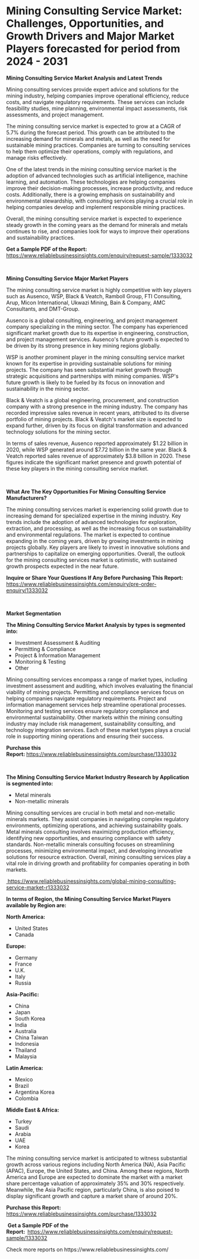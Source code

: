 <p><h1>Mining Consulting Service Market: Challenges, Opportunities, and Growth Drivers and Major Market Players forecasted for period from 2024 - 2031</h1></p><p><strong>Mining Consulting Service Market Analysis and Latest Trends</strong></p>
<p><p>Mining consulting services provide expert advice and solutions for the mining industry, helping companies improve operational efficiency, reduce costs, and navigate regulatory requirements. These services can include feasibility studies, mine planning, environmental impact assessments, risk assessments, and project management.</p><p>The mining consulting service market is expected to grow at a CAGR of 5.7% during the forecast period. This growth can be attributed to the increasing demand for minerals and metals, as well as the need for sustainable mining practices. Companies are turning to consulting services to help them optimize their operations, comply with regulations, and manage risks effectively.</p><p>One of the latest trends in the mining consulting service market is the adoption of advanced technologies such as artificial intelligence, machine learning, and automation. These technologies are helping companies improve their decision-making processes, increase productivity, and reduce costs. Additionally, there is a growing emphasis on sustainability and environmental stewardship, with consulting services playing a crucial role in helping companies develop and implement responsible mining practices.</p><p>Overall, the mining consulting service market is expected to experience steady growth in the coming years as the demand for minerals and metals continues to rise, and companies look for ways to improve their operations and sustainability practices.</p></p>
<p><strong>Get a Sample PDF of the Report:&nbsp;</strong> <a href="https://www.reliablebusinessinsights.com/enquiry/request-sample/1333032">https://www.reliablebusinessinsights.com/enquiry/request-sample/1333032</a></p>
<p>&nbsp;</p>
<p><strong>Mining Consulting Service Major Market Players</strong></p>
<p><p>The mining consulting service market is highly competitive with key players such as Ausenco, WSP, Black & Veatch, Ramboll Group, FTI Consulting, Arup, Micon International, Ukwazi Mining, Bain & Company, AMC Consultants, and DMT-Group. </p><p>Ausenco is a global consulting, engineering, and project management company specializing in the mining sector. The company has experienced significant market growth due to its expertise in engineering, construction, and project management services. Ausenco's future growth is expected to be driven by its strong presence in key mining regions globally.</p><p>WSP is another prominent player in the mining consulting service market known for its expertise in providing sustainable solutions for mining projects. The company has seen substantial market growth through strategic acquisitions and partnerships with mining companies. WSP's future growth is likely to be fueled by its focus on innovation and sustainability in the mining sector.</p><p>Black & Veatch is a global engineering, procurement, and construction company with a strong presence in the mining industry. The company has recorded impressive sales revenue in recent years, attributed to its diverse portfolio of mining projects. Black & Veatch's market size is expected to expand further, driven by its focus on digital transformation and advanced technology solutions for the mining sector.</p><p>In terms of sales revenue, Ausenco reported approximately $1.22 billion in 2020, while WSP generated around $7.72 billion in the same year. Black & Veatch reported sales revenue of approximately $3.8 billion in 2020. These figures indicate the significant market presence and growth potential of these key players in the mining consulting service market.</p></p>
<p>&nbsp;</p>
<p><strong>What Are The Key Opportunities For Mining Consulting Service Manufacturers?</strong></p>
<p><p>The mining consulting services market is experiencing solid growth due to increasing demand for specialized expertise in the mining industry. Key trends include the adoption of advanced technologies for exploration, extraction, and processing, as well as the increasing focus on sustainability and environmental regulations. The market is expected to continue expanding in the coming years, driven by growing investments in mining projects globally. Key players are likely to invest in innovative solutions and partnerships to capitalize on emerging opportunities. Overall, the outlook for the mining consulting services market is optimistic, with sustained growth prospects expected in the near future.</p></p>
<p><strong>Inquire or Share Your Questions If Any Before Purchasing This Report:</strong> <a href="https://www.reliablebusinessinsights.com/enquiry/pre-order-enquiry/1333032">https://www.reliablebusinessinsights.com/enquiry/pre-order-enquiry/1333032</a></p>
<p>&nbsp;</p>
<p><strong>Market Segmentation</strong></p>
<p><strong>The Mining Consulting Service Market Analysis by types is segmented into:</strong></p>
<p><ul><li>Investment Assessment & Auditing</li><li>Permitting & Compliance</li><li>Project & Information Management</li><li>Monitoring & Testing</li><li>Other</li></ul></p>
<p><p>Mining consulting services encompass a range of market types, including investment assessment and auditing, which involves evaluating the financial viability of mining projects. Permitting and compliance services focus on helping companies navigate regulatory requirements. Project and information management services help streamline operational processes. Monitoring and testing services ensure regulatory compliance and environmental sustainability. Other markets within the mining consulting industry may include risk management, sustainability consulting, and technology integration services. Each of these market types plays a crucial role in supporting mining operations and ensuring their success.</p></p>
<p><strong>Purchase this Report:&nbsp;</strong><a href="https://www.reliablebusinessinsights.com/purchase/1333032">https://www.reliablebusinessinsights.com/purchase/1333032</a></p>
<p>&nbsp;</p>
<p><strong>The Mining Consulting Service Market Industry Research by Application is segmented into:</strong></p>
<p><ul><li>Metal minerals</li><li>Non-metallic minerals</li></ul></p>
<p><p>Mining consulting services are crucial in both metal and non-metallic minerals markets. They assist companies in navigating complex regulatory environments, optimizing operations, and achieving sustainability goals. Metal minerals consulting involves maximizing production efficiency, identifying new opportunities, and ensuring compliance with safety standards. Non-metallic minerals consulting focuses on streamlining processes, minimizing environmental impact, and developing innovative solutions for resource extraction. Overall, mining consulting services play a vital role in driving growth and profitability for companies operating in both markets.</p></p>
<p><a href="https://www.reliablebusinessinsights.com/global-mining-consulting-service-market-r1333032">&nbsp;https://www.reliablebusinessinsights.com/global-mining-consulting-service-market-r1333032</a></p>
<p><strong>In terms of Region, the Mining Consulting Service Market Players available by Region are:</strong></p>
<p>
    <p> <strong> North America: </strong>
        <ul>
            <li>United States</li>
            <li>Canada</li>
        </ul>
        </p> 
    <p> <strong> Europe: </strong>
        <ul>
            <li>Germany</li>
            <li>France</li>
            <li>U.K.</li>
            <li>Italy</li>
            <li>Russia</li>
        </ul>
        </p> 
    <p> <strong> Asia-Pacific: </strong>
        <ul>
            <li>China</li>
            <li>Japan</li>
            <li>South Korea</li>
            <li>India</li>
            <li>Australia</li>
            <li>China Taiwan</li>
            <li>Indonesia</li>
            <li>Thailand</li>
            <li>Malaysia</li>
        </ul>
        </p> 
    <p> <strong> Latin America: </strong>
        <ul>
            <li>Mexico</li>
            <li>Brazil</li>
            <li>Argentina Korea</li>
            <li>Colombia</li>
        </ul>
        </p> 
    <p> <strong> Middle East & Africa: </strong>
        <ul>
            <li>Turkey</li>
            <li>Saudi</li>
            <li>Arabia</li>
            <li>UAE</li>
            <li>Korea</li>
        </ul>
    </p>
    </p>
<p><p>The mining consulting service market is anticipated to witness substantial growth across various regions including North America (NA), Asia Pacific (APAC), Europe, the United States, and China. Among these regions, North America and Europe are expected to dominate the market with a market share percentage valuation of approximately 35% and 30% respectively. Meanwhile, the Asia Pacific region, particularly China, is also poised to display significant growth and capture a market share of around 20%.</p></p>
<p><strong>Purchase this Report: </strong><a href="https://www.reliablebusinessinsights.com/purchase/1333032">https://www.reliablebusinessinsights.com/purchase/1333032</a></p>
<p>&nbsp;<strong>Get a Sample PDF of the Report:&nbsp;&nbsp;</strong><a href="https://www.reliablebusinessinsights.com/enquiry/request-sample/1333032">https://www.reliablebusinessinsights.com/enquiry/request-sample/1333032</a></p>
<p><strong></strong></p>
<p>Check more reports on https://www.reliablebusinessinsights.com/</p>
